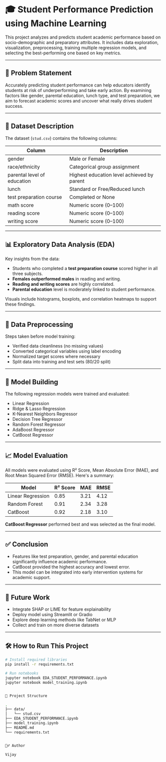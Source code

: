 # 🎓 Student Performance Prediction using Machine Learning

This project analyzes and predicts student academic performance based on socio-demographic and preparatory attributes. It includes data exploration, visualization, preprocessing, training multiple regression models, and selecting the best-performing one based on key metrics.

---

## 📌 Problem Statement

Accurately predicting student performance can help educators identify students at risk of underperforming and take early action. By examining factors like gender, parental education, lunch type, and test preparation, we aim to forecast academic scores and uncover what really drives student success.

---

## 📂 Dataset Description

The dataset (`stud.csv`) contains the following columns:

| Column                     | Description                                 |
|---------------------------|---------------------------------------------|
| gender                    | Male or Female                              |
| race/ethnicity            | Categorical group assignment                |
| parental level of education | Highest education level achieved by parent |
| lunch                     | Standard or Free/Reduced lunch              |
| test preparation course   | Completed or None                           |
| math score                | Numeric score (0–100)                       |
| reading score             | Numeric score (0–100)                       |
| writing score             | Numeric score (0–100)                       |

---

## 📊 Exploratory Data Analysis (EDA)

Key insights from the data:

- Students who completed a **test preparation course** scored higher in all three subjects.
- **Females outperformed males** in reading and writing.
- **Reading and writing scores** are highly correlated.
- **Parental education** level is moderately linked to student performance.

Visuals include histograms, boxplots, and correlation heatmaps to support these findings.

---

## 🧹 Data Preprocessing

Steps taken before model training:

- Verified data cleanliness (no missing values)
- Converted categorical variables using label encoding
- Normalized target scores where necessary
- Split data into training and test sets (80/20 split)

---

## 🤖 Model Building

The following regression models were trained and evaluated:

- Linear Regression
- Ridge & Lasso Regression
- K-Nearest Neighbors Regressor
- Decision Tree Regressor
- Random Forest Regressor
- AdaBoost Regressor
- CatBoost Regressor

---

## 📈 Model Evaluation

All models were evaluated using R² Score, Mean Absolute Error (MAE), and Root Mean Squared Error (RMSE). Here's a summary:

| Model               | R² Score | MAE   | RMSE  |
|--------------------|----------|-------|-------|
| Linear Regression  | 0.85     | 3.21  | 4.12  |
| Random Forest      | 0.91     | 2.34  | 3.28  |
| CatBoost           | 0.92     | 2.18  | 3.10  |

**CatBoost Regressor** performed best and was selected as the final model.

---

## ✅ Conclusion

- Features like test preparation, gender, and parental education significantly influence academic performance.
- CatBoost provided the highest accuracy and lowest error.
- This model can be integrated into early intervention systems for academic support.

---

## 🚀 Future Work

- Integrate SHAP or LIME for feature explainability
- Deploy model using Streamlit or Gradio
- Explore deep learning methods like TabNet or MLP
- Collect and train on more diverse datasets

---

## 🛠 How to Run This Project

```bash
# Install required libraries
pip install -r requirements.txt

# Run notebooks
jupyter notebook EDA_STUDENT_PERFORMANCE.ipynb
jupyter notebook model_training.ipynb


📁 Project Structure

.
├── data/
│   └── stud.csv
├── EDA_STUDENT_PERFORMANCE.ipynb
├── model_training.ipynb
├── README.md
└── requirements.txt


🙋‍♂️ Author

Vijay

